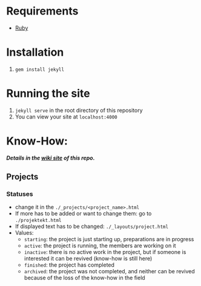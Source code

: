 # Requirements

 - [Ruby](http://rubyinstaller.org/)

# Installation

1. `gem install jekyll`

# Running the site

1. `jekyll serve` in the root directory of this repository
2. You can view your site at `localhost:4000`

# Know-How:
_**Details in the [wiki site](https://github.com/legokor/legokor.hu/wiki) of this repo.**_
## Projects
### Statuses
- change it in the `./_projects/<project_name>.html`
- If more has to be added or want to change them: go to `./projektekt.html`
- If displayed text has to be changed: `./_layouts/project.html`
- Values:
  - `starting`: the project is just starting up, preparations are in progress
  - `active`: the project is running, the members are working on it
  - `inactive`: there is no active work in the project, but if someone is interested it can be revived (know-how is still here)
  - `finished`: the project has completed
  - `archived`: the project was not completed, and neither can be revived because of the loss of the know-how in the field
